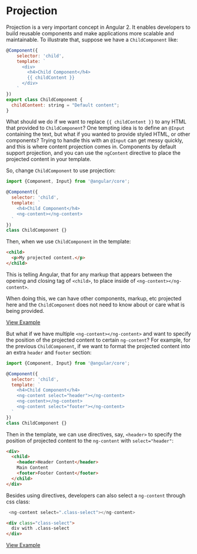 # Projection

Projection is a very important concept in Angular 2. It enables developers to build reusable components and make applications more scalable and maintainable. To illustrate that, suppose we have a `ChildComponent` like:

```js
@Component({
	selector: 'child',
	template: `
      <div>
	    <h4>Child Component</h4>
	    {{ childContent }}
      </div>
	`
})
export class ChildComponent {
  childContent: string = "Default content";
}
```
What should we do if we want to replace `{{ childContent }}` to any HTML that provided to `ChildComponent`? One tempting idea is to define an `@Input` containing the text, but what if you wanted to provide styled HTML, or other components? Trying to handle this with an `@Input` can get messy quickly, and this is where content projection comes in. Components by default support projection, and you can use the `ngContent` directive to place the projected content in your template.

So, change `ChildComponent` to use projection:

```js
import {Component, Input} from '@angular/core';

@Component({
  selector: 'child',
  template: `
    <h4>Child Component</h4>
    <ng-content></ng-content>
  `
})
class ChildComponent {}
```

Then, when we use `ChildComponent` in the template:
```html
<child>
  <p>My projected content.</p>
</child>
```
This is telling Angular, that for any markup that appears between the opening and closing tag of `<child>`, to place inside of `<ng-content></ng-content>`.

When doing this, we can have other components, markup, etc projected here and the `ChildComponent` does not need to know about or care what is being provided.

[View Example](http://plnkr.co/edit/8TD5tXVMOOBNrvYjfhrR?p=preview)


But what if we have multiple `<ng-content></ng-content>` and want to specify the position of the projected content to certain `ng-content`? For example, for the previous `ChildComponent`, if we want to format the projected content into an extra `header` and `footer` section:

```js
import {Component, Input} from '@angular/core';

@Component({
  selector: 'child',
  template: `
    <h4>Child Component</h4>
    <ng-content select="header"></ng-content>
    <ng-content></ng-content>
    <ng-content select="footer"></ng-content>
  `
})
class ChildComponent {}
```

Then in the template, we can use directives, say, `<header>` to specify the position of projected content to the `ng-content` with `select="header"`:
```HTML
<div>
  <child>
    <header>Header Content</header>
    Main Content
    <footer>Footer Content</footer>
  </child>
</div>
```
Besides using directives, developers can also select a `ng-content` through css class:
```ts
 <ng-content select=".class-select"></ng-content>
```
```HTML
<div class="class-select">
  div with .class-select
</div>
```
[View Example](http://plnkr.co/edit/SEPQUS4MqWCftbwjBBi8?p=preview)
